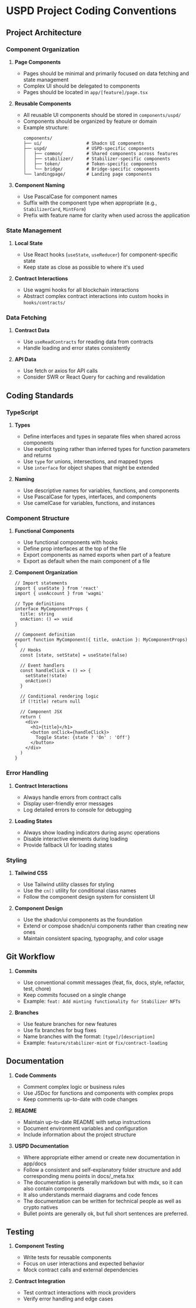 # USPD Project Coding Conventions

## Project Architecture

### Component Organization

1. **Page Components**
   - Pages should be minimal and primarily focused on data fetching and state management
   - Complex UI should be delegated to components
   - Pages should be located in `app/[feature]/page.tsx`

2. **Reusable Components**
   - All reusable UI components should be stored in `components/uspd/`
   - Components should be organized by feature or domain
   - Example structure:
     ```
     components/
     ├── ui/                 # Shadcn UI components
     ├── uspd/               # USPD-specific components
     │   ├── common/         # Shared components across features
     │   ├── stabilizer/     # Stabilizer-specific components
     │   ├── token/          # Token-specific components
     │   └── bridge/         # Bridge-specific components
     └── landingpage/        # Landing page components
     ```

3. **Component Naming**
   - Use PascalCase for component names
   - Suffix with the component type when appropriate (e.g., `StabilizerCard`, `MintForm`)
   - Prefix with feature name for clarity when used across the application

### State Management

1. **Local State**
   - Use React hooks (`useState`, `useReducer`) for component-specific state
   - Keep state as close as possible to where it's used

2. **Contract Interactions**
   - Use wagmi hooks for all blockchain interactions
   - Abstract complex contract interactions into custom hooks in `hooks/contracts/`

### Data Fetching

1. **Contract Data**
   - Use `useReadContracts` for reading data from contracts
   - Handle loading and error states consistently

2. **API Data**
   - Use fetch or axios for API calls
   - Consider SWR or React Query for caching and revalidation

## Coding Standards

### TypeScript

1. **Types**
   - Define interfaces and types in separate files when shared across components
   - Use explicit typing rather than inferred types for function parameters and returns
   - Use `type` for unions, intersections, and mapped types
   - Use `interface` for object shapes that might be extended

2. **Naming**
   - Use descriptive names for variables, functions, and components
   - Use PascalCase for types, interfaces, and components
   - Use camelCase for variables, functions, and instances

### Component Structure

1. **Functional Components**
   - Use functional components with hooks
   - Define prop interfaces at the top of the file
   - Export components as named exports when part of a feature
   - Export as default when the main component of a file

2. **Component Organization**
   ```tsx
   // Import statements
   import { useState } from 'react'
   import { useAccount } from 'wagmi'
   
   // Type definitions
   interface MyComponentProps {
     title: string
     onAction: () => void
   }
   
   // Component definition
   export function MyComponent({ title, onAction }: MyComponentProps) {
     // Hooks
     const [state, setState] = useState(false)
     
     // Event handlers
     const handleClick = () => {
       setState(!state)
       onAction()
     }
     
     // Conditional rendering logic
     if (!title) return null
     
     // Component JSX
     return (
       <div>
         <h1>{title}</h1>
         <button onClick={handleClick}>
           Toggle State: {state ? 'On' : 'Off'}
         </button>
       </div>
     )
   }
   ```

### Error Handling

1. **Contract Interactions**
   - Always handle errors from contract calls
   - Display user-friendly error messages
   - Log detailed errors to console for debugging

2. **Loading States**
   - Always show loading indicators during async operations
   - Disable interactive elements during loading
   - Provide fallback UI for loading states

### Styling

1. **Tailwind CSS**
   - Use Tailwind utility classes for styling
   - Use the `cn()` utility for conditional class names
   - Follow the component design system for consistent UI

2. **Component Design**
   - Use the shadcn/ui components as the foundation
   - Extend or compose shadcn/ui components rather than creating new ones
   - Maintain consistent spacing, typography, and color usage

## Git Workflow

1. **Commits**
   - Use conventional commit messages (feat, fix, docs, style, refactor, test, chore)
   - Keep commits focused on a single change
   - Example: `feat: Add minting functionality for Stabilizer NFTs`

2. **Branches**
   - Use feature branches for new features
   - Use fix branches for bug fixes
   - Name branches with the format: `[type]/[description]`
   - Example: `feature/stabilizer-mint` or `fix/contract-loading`

## Documentation

1. **Code Comments**
   - Comment complex logic or business rules
   - Use JSDoc for functions and components with complex props
   - Keep comments up-to-date with code changes

2. **README**
   - Maintain up-to-date README with setup instructions
   - Document environment variables and configuration
   - Include information about the project structure

3. **USPD Documentation** 
   - Where appropriate either amend or create new documentation in app/docs
   - Follow a consistent and self-explanatory folder structure and add corresponding menu points in docs/_meta.tsx
   - The documentation is generally markdown but with mdx, so it can also contain components
   - It also understands mermaid diagrams and code fences
   - The documentation can be written for technical people as well as crypto natives
   - Bullet points are generally ok, but full short sentences are preferred.

## Testing

1. **Component Testing**
   - Write tests for reusable components
   - Focus on user interactions and expected behavior
   - Mock contract calls and external dependencies

2. **Contract Integration**
   - Test contract interactions with mock providers
   - Verify error handling and edge cases
